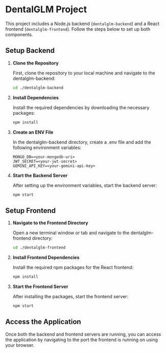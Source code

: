 # DentalGLM Project

This project includes a Node.js backend (`dentalglm-backend`) and a React frontend (`dentalglm-frontend`). Follow the steps below to set up both components.

## Setup Backend

1. **Clone the Repository**

   First, clone the repository to your local machine and navigate to the dentalglm-backend:
   ```bash
   cd ./dentalglm-backend

2. **Install Dependencies**

   Install the required dependencies by downloading the necessary packages:
   ```bash
   npm install

3. **Create an ENV File**

   In the dentalglm-backend directory, create a .env file and add the following environment variables:
   ```
   MONGO_DB=<your-mongodb-uri>
   JWT_SECRET=<your-jwt-secret>
   GEMINI_API_KEY=<your-gemini-api-key>
   
4. **Start the Backend Server**

   After setting up the environment variables, start the backend server:
   ```bash
   npm start

## Setup Frontend

1. **Navigate to the Frontend Directory**

   Open a new terminal window or tab and navigate to the dentalglm-frontend directory:
   ```bash
   cd ./dentalglm-frontend

2. **Install Frontend Dependencies**

   Install the required npm packages for the React frontend:
   ```bash
   npm install

3. **Start the Frontend Server**

   After installing the packages, start the frontend server:
   ```bash
   npm start

## Access the Application
Once both the backend and frontend servers are running, you can access the application by navigating to the port the frontend is running on using your browser.

  




